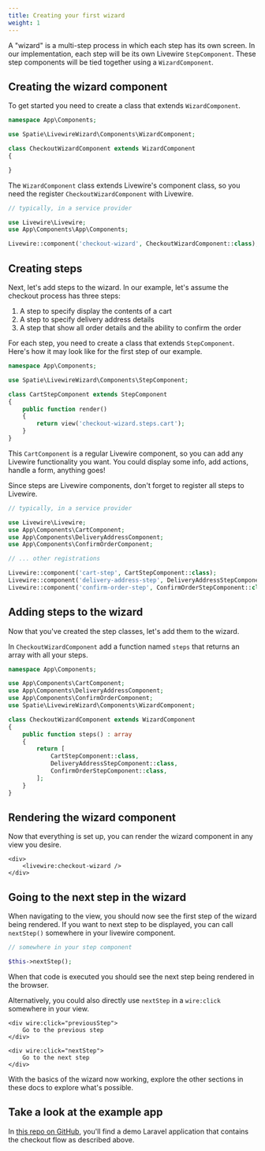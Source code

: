 ```yaml
---
title: Creating your first wizard
weight: 1
---
```


A "wizard" is a multi-step process in which each step has its own screen. In our implementation, each step will be its own Livewire `StepComponent`. These step components will be tied together using a `WizardComponent`.

## Creating the wizard component

To get started you need to create a class that extends `WizardComponent`.

```php
namespace App\Components;

use Spatie\LivewireWizard\Components\WizardComponent;

class CheckoutWizardComponent extends WizardComponent
{

}
```

The `WizardComponent` class extends Livewire's component class, so you need the register `CheckoutWizardComponent` with
Livewire.

```php
// typically, in a service provider

use Livewire\Livewire;
use App\Components\App\Components;

Livewire::component('checkout-wizard', CheckoutWizardComponent::class);
```

## Creating steps

Next, let's add steps to the wizard. In our example, let's assume the checkout process has three steps:

1. A step to specify display the contents of a cart
2. A step to specify delivery address details
3. A step that show all order details and the ability to confirm the order

For each step, you need to create a class that extends `StepComponent`. Here's how it may look like for the first step
of our example.

```php
namespace App\Components;

use Spatie\LivewireWizard\Components\StepComponent;

class CartStepComponent extends StepComponent
{
    public function render()
    {
        return view('checkout-wizard.steps.cart');
    }
}
```

This `CartComponent` is a regular Livewire component, so you can add any Livewire functionality you want. You could display some info, add actions, handle a form, anything goes!

Since steps are Livewire components, don't forget to register all steps to Livewire.

```php
// typically, in a service provider

use Livewire\Livewire;
use App\Components\CartComponent;
use App\Components\DeliveryAddressComponent;
use App\Components\ConfirmOrderComponent;

// ... other registrations

Livewire::component('cart-step', CartStepComponent::class);
Livewire::component('delivery-address-step', DeliveryAddressStepComponent::class);
Livewire::component('confirm-order-step', ConfirmOrderStepComponent::class);
```

## Adding steps to the wizard

Now that you've created the step classes, let's add them to the wizard.

In `CheckoutWizardComponent` add a function named `steps` that returns an array with all your steps.

```php
namespace App\Components;

use App\Components\CartComponent;
use App\Components\DeliveryAddressComponent;
use App\Components\ConfirmOrderComponent;
use Spatie\LivewireWizard\Components\WizardComponent;

class CheckoutWizardComponent extends WizardComponent
{
    public function steps() : array
    {
        return [
            CartStepComponent::class,
            DeliveryAddressStepComponent::class,
            ConfirmOrderStepComponent::class,
        ];       
    }
}
```

## Rendering the wizard component

Now that everything is set up, you can render the wizard component in any view you desire.

```blade
<div>
    <livewire:checkout-wizard />
</div>
```

## Going to the next step in the wizard

When navigating to the view, you should now see the first step of the wizard being rendered. If you want to next step to be displayed, you can call `nextStep()` somewhere in your livewire component.

```php
// somewhere in your step component

$this->nextStep();
```

When that code is executed you should see the next step being rendered in the browser.

Alternatively, you could also directly use `nextStep` in a `wire:click` somewhere in your view.

```blade
<div wire:click="previousStep">
    Go to the previous step
</div>

<div wire:click="nextStep">
    Go to the next step
</div>
```

With the basics of the wizard now working, explore the other sections in these docs to explore what's possible.

## Take a look at the example app

In [this repo on GitHub](https://github.com/spatie/laravel-livewire-wizard-demo-app), you'll find a demo Laravel application that contains the checkout flow as described above.
